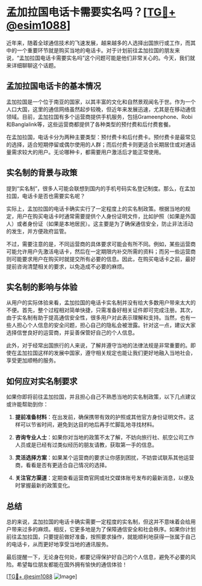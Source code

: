 # 孟加拉国电话卡需要实名吗？[[TG💪+ @esim1088](https://t.me/s/esim1088)]

近年来，随着全球通信技术的飞速发展，越来越多的人选择出国旅行或工作，而其中的一个重要环节就是购买当地的电话卡。对于计划前往孟加拉国的朋友来说，“孟加拉国电话卡需要实名吗”这个问题可能是他们非常关心的。今天，我们就来详细聊聊这个话题。

## 孟加拉国电话卡的基本情况

孟加拉国是一个位于南亚的国家，以其丰富的文化和自然景观闻名于世。作为一个人口大国，这里的通信网络虽然起步较晚，但近年来发展迅速，尤其是在移动通信领域。目前，孟加拉国有多个运营商提供手机服务，包括Grameenphone、Robi和Banglalink等，这些运营商都提供了各种类型的预付费和后付费套餐。

在孟加拉国，电话卡分为两种主要类型：预付费卡和后付费卡。预付费卡是最常见的选择，适合短期停留或偶尔使用的人群；而后付费卡则更适合长期居住或对通话量需求较大的用户。无论哪种卡，都需要用户激活后才能正常使用。

## 实名制的背景与政策

提到“实名制”，很多人可能会联想到国内的手机号码实名登记制度。那么，在孟加拉国，电话卡是否也需要实名呢？

实际上，孟加拉国的电话卡确实实行了一定程度上的实名制政策。根据当地的规定，用户在购买电话卡时通常需要提供个人身份证明文件，比如护照（如果是外国人）或者身份证（如果是本地居民）。这主要是为了确保通信安全，防止非法活动的发生，并方便政府监管。

不过，需要注意的是，不同运营商的具体要求可能会有所不同。例如，某些运营商可能允许用户先激活电话卡，然后在一定期限内补交所需的资料；而另一些运营商则可能要求用户在购买时就提交所有必要的信息。因此，在购买电话卡之前，最好提前咨询清楚相关的要求，以免造成不必要的麻烦。

## 实名制的影响与体验

从用户的实际体验来看，孟加拉国的电话卡实名制并没有给大多数用户带来太大的不便。首先，整个过程相对简单快捷，只需准备好相关证件即可完成注册。其次，由于实名制有助于提高通信安全性，很多用户对此表示理解和支持。当然，也有一些人担心个人信息的安全问题，担心自己的隐私会被泄露。针对这一点，建议大家选择信誉良好的运营商，并妥善保管好自己的个人信息。

此外，对于经常出国旅行的人来说，了解并遵守当地的法律法规是非常重要的。即使在孟加拉国这样的发展中国家，遵守相关规定也能让我们更好地融入当地社会，享受更加顺畅的服务。

## 如何应对实名制要求

如果你即将前往孟加拉国，并且担心自己不熟悉当地的实名制政策，以下几点建议或许能帮助到你：

1. **提前准备材料**：在出发前，确保携带有效的护照或其他官方身份证明文件。这样可以节省时间，避免到达目的地后再手忙脚乱地寻找材料。

2. **咨询专业人士**：如果你对当地的政策不太了解，不妨向旅行社、航空公司工作人员或是已经有过类似经历的朋友请教，获取第一手的信息。

3. **灵活选择方案**：如果某个运营商的要求让你感到困扰，不妨尝试联系其他运营商，看看是否有更适合自己情况的选择。

4. **关注官方渠道**：定期查看运营商官网或社交媒体账号发布的最新消息，以便及时掌握最新的政策变化。

## 总结

总的来说，孟加拉国的电话卡确实需要一定程度的实名制，但这并不意味着会给用户带来过多的麻烦。相反，它更多地是为了保障通信安全和社会秩序。如果你计划前往孟加拉国，只要提前做好准备，按照要求操作，就能顺利地获得一张属于自己的电话卡，从而更好地享受当地的通讯服务。

最后提醒一下，无论身在何处，都要记得保护好自己的个人信息，避免不必要的风险。希望每位朋友都能在国外拥有愉快的通信体验！

[[TG💪+ @esim1088](https://t.me/s/esim1088) ![Image](https://i.postimg.cc/4NQfJmqS/Snipaste-2025-05-13-00-14-12.png)]
